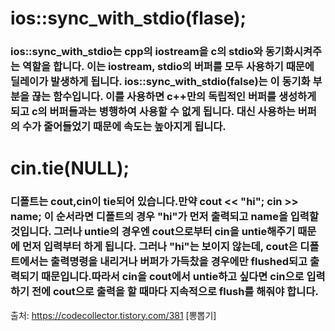 # ios::sync_with_stdio(flase);

### ios::sync_with_stdio는 cpp의 iostream을 c의 stdio와 동기화시켜주는 역할을 합니다. 이는 iostream, stdio의 버퍼를 모두 사용하기 때문에 딜레이가 발생하게 됩니다. ios::sync_with_stdio(false)는 이 동기화 부분을 끊는 함수입니다. 이를 사용하면 c++만의 독립적인 버퍼를 생성하게 되고 c의 버퍼들과는 병행하여 사용할 수 없게 됩니다. 대신 사용하는 버퍼의 수가 줄어들었기 때문에 속도는 높아지게 됩니다.

# cin.tie(NULL);

### 디폴트는 cout,cin이 tie되어 있습니다.만약 cout << "hi"; cin >> name; 이 순서라면 디폴트의 경우 "hi"가 먼저 출력되고 name을 입력할 것입니다. 그러나 untie의 경우엔 cout으로부터 cin을 untie해주기 때문에 먼저 입력부터 하게 됩니다. 그러나 "hi"는 보이지 않는데, cout은 디폴트에서는 출력명령을 내리거나 버퍼가 가득찼을 경우에만 flushed되고 출력되기 때문입니다.따라서 cin을 cout에서 untie하고 싶다면 cin으로 입력하기 전에 cout으로 출력을 할 때마다 지속적으로 flush를 해줘야 합니다.


출처: https://codecollector.tistory.com/381 [뽕뽑기]